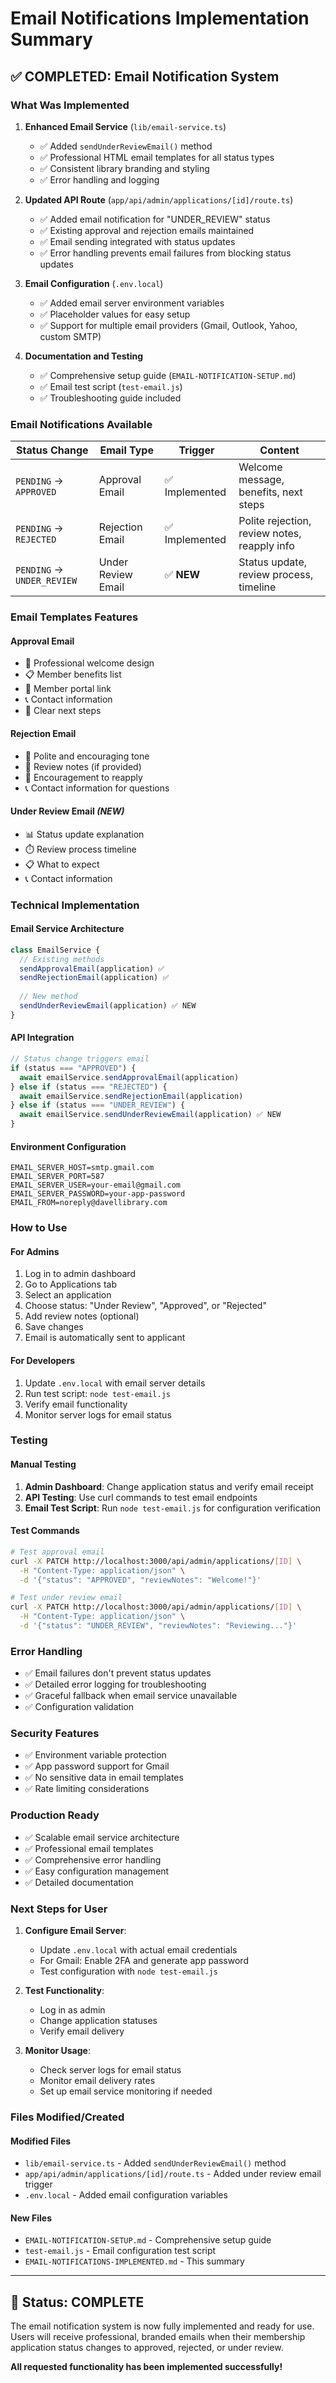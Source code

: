 # Email Notifications Implementation Summary

## ✅ **COMPLETED: Email Notification System**

### **What Was Implemented**

1. **Enhanced Email Service** (`lib/email-service.ts`)
   - ✅ Added `sendUnderReviewEmail()` method
   - ✅ Professional HTML email templates for all status types
   - ✅ Consistent library branding and styling
   - ✅ Error handling and logging

2. **Updated API Route** (`app/api/admin/applications/[id]/route.ts`)
   - ✅ Added email notification for "UNDER_REVIEW" status
   - ✅ Existing approval and rejection emails maintained
   - ✅ Email sending integrated with status updates
   - ✅ Error handling prevents email failures from blocking status updates

3. **Email Configuration** (`.env.local`)
   - ✅ Added email server environment variables
   - ✅ Placeholder values for easy setup
   - ✅ Support for multiple email providers (Gmail, Outlook, Yahoo, custom SMTP)

4. **Documentation and Testing**
   - ✅ Comprehensive setup guide (`EMAIL-NOTIFICATION-SETUP.md`)
   - ✅ Email test script (`test-email.js`)
   - ✅ Troubleshooting guide included

### **Email Notifications Available**

| Status Change | Email Type | Trigger | Content |
|---------------|------------|---------|---------|
| `PENDING` → `APPROVED` | Approval Email | ✅ Implemented | Welcome message, benefits, next steps |
| `PENDING` → `REJECTED` | Rejection Email | ✅ Implemented | Polite rejection, review notes, reapply info |
| `PENDING` → `UNDER_REVIEW` | Under Review Email | ✅ **NEW** | Status update, review process, timeline |

### **Email Templates Features**

#### **Approval Email**
- 🎨 Professional welcome design
- 📋 Member benefits list
- 🔗 Member portal link
- 📞 Contact information
- 🎯 Clear next steps

#### **Rejection Email**
- 🤝 Polite and encouraging tone
- 📝 Review notes (if provided)
- 🔄 Encouragement to reapply
- 📞 Contact information for questions

#### **Under Review Email** *(NEW)*
- 📊 Status update explanation
- ⏱️ Review process timeline
- 📋 What to expect
- 📞 Contact information

### **Technical Implementation**

#### **Email Service Architecture**
```typescript
class EmailService {
  // Existing methods
  sendApprovalEmail(application) ✅
  sendRejectionEmail(application) ✅
  
  // New method
  sendUnderReviewEmail(application) ✅ NEW
}
```

#### **API Integration**
```typescript
// Status change triggers email
if (status === "APPROVED") {
  await emailService.sendApprovalEmail(application)
} else if (status === "REJECTED") {
  await emailService.sendRejectionEmail(application)
} else if (status === "UNDER_REVIEW") {
  await emailService.sendUnderReviewEmail(application) ✅ NEW
}
```

#### **Environment Configuration**
```env
EMAIL_SERVER_HOST=smtp.gmail.com
EMAIL_SERVER_PORT=587
EMAIL_SERVER_USER=your-email@gmail.com
EMAIL_SERVER_PASSWORD=your-app-password
EMAIL_FROM=noreply@davellibrary.com
```

### **How to Use**

#### **For Admins**
1. Log in to admin dashboard
2. Go to Applications tab
3. Select an application
4. Choose status: "Under Review", "Approved", or "Rejected"
5. Add review notes (optional)
6. Save changes
7. Email is automatically sent to applicant

#### **For Developers**
1. Update `.env.local` with email server details
2. Run test script: `node test-email.js`
3. Verify email functionality
4. Monitor server logs for email status

### **Testing**

#### **Manual Testing**
1. **Admin Dashboard**: Change application status and verify email receipt
2. **API Testing**: Use curl commands to test email endpoints
3. **Email Test Script**: Run `node test-email.js` for configuration verification

#### **Test Commands**
```bash
# Test approval email
curl -X PATCH http://localhost:3000/api/admin/applications/[ID] \
  -H "Content-Type: application/json" \
  -d '{"status": "APPROVED", "reviewNotes": "Welcome!"}'

# Test under review email
curl -X PATCH http://localhost:3000/api/admin/applications/[ID] \
  -H "Content-Type: application/json" \
  -d '{"status": "UNDER_REVIEW", "reviewNotes": "Reviewing..."}'
```

### **Error Handling**

- ✅ Email failures don't prevent status updates
- ✅ Detailed error logging for troubleshooting
- ✅ Graceful fallback when email service unavailable
- ✅ Configuration validation

### **Security Features**

- ✅ Environment variable protection
- ✅ App password support for Gmail
- ✅ No sensitive data in email templates
- ✅ Rate limiting considerations

### **Production Ready**

- ✅ Scalable email service architecture
- ✅ Professional email templates
- ✅ Comprehensive error handling
- ✅ Easy configuration management
- ✅ Detailed documentation

### **Next Steps for User**

1. **Configure Email Server**:
   - Update `.env.local` with actual email credentials
   - For Gmail: Enable 2FA and generate app password
   - Test configuration with `node test-email.js`

2. **Test Functionality**:
   - Log in as admin
   - Change application statuses
   - Verify email delivery

3. **Monitor Usage**:
   - Check server logs for email status
   - Monitor email delivery rates
   - Set up email service monitoring if needed

### **Files Modified/Created**

#### **Modified Files**
- `lib/email-service.ts` - Added `sendUnderReviewEmail()` method
- `app/api/admin/applications/[id]/route.ts` - Added under review email trigger
- `.env.local` - Added email configuration variables

#### **New Files**
- `EMAIL-NOTIFICATION-SETUP.md` - Comprehensive setup guide
- `test-email.js` - Email configuration test script
- `EMAIL-NOTIFICATIONS-IMPLEMENTED.md` - This summary

---

## 🎉 **Status: COMPLETE**

The email notification system is now fully implemented and ready for use. Users will receive professional, branded emails when their membership application status changes to approved, rejected, or under review.

**All requested functionality has been implemented successfully!**
